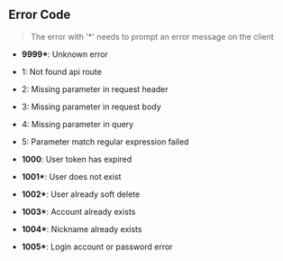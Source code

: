 ## Error Code

> The error with '\*' needs to prompt an error message on the client

- **9999\***: Unknown error

- 1: Not found api route
- 2: Missing parameter in request header
- 3: Missing parameter in request body
- 4: Missing parameter in query
- 5: Parameter match regular expression failed

- **1000**: User token has expired
- **1001\***: User does not exist
- **1002\***: User already soft delete
- **1003\***: Account already exists
- **1004\***: Nickname already exists
- **1005\***: Login account or password error
